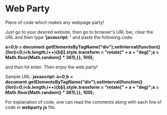 # Web Party
Piece of code which makes any webpage party!

Just go to your desired website, then go to browser's URL bar, clear the URL and then type **'javascript: '** and paste the following code: 

**a=0;b = document.getElementsByTagName("div");setInterval(function(){for(i=0;i<b.length;i++){b[i].style.transform = "rotate(" + a + "deg)";a = Math.floor(Math.random() * 361);}}, 100);** 

and then hit enter. Then enjoy the web party!

Sample URL: **javascript: a=0;b = document.getElementsByTagName("div");setInterval(function(){for(i=0;i<b.length;i++){b[i].style.transform = "rotate(" + a + "deg)";a = Math.floor(Math.random() * 361);}}, 100);**

For explanation of code, one can read the comments along with each line of code in **webparty.js** file.
